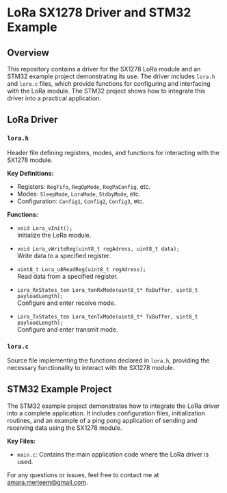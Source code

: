 # LoRa SX1278 Driver and STM32 Example

## Overview

This repository contains a driver for the SX1278 LoRa module and an STM32 example project demonstrating its use. The driver includes `lora.h` and `lora.c` files, which provide functions for configuring and interfacing with the LoRa module. The STM32 project shows how to integrate this driver into a practical application.


## LoRa Driver

### `lora.h`

Header file defining registers, modes, and functions for interacting with the SX1278 module.

**Key Definitions:**
- Registers: `RegFifo`, `RegOpMode`, `RegPaConfig`, etc.
- Modes: `SleepMode`, `LoraMode`, `StdbyMode`, etc.
- Configuration: `Config1`, `Config2`, `Config3`, etc.

**Functions:**
- `void Lora_vInit();`  
  Initialize the LoRa module.

- `void Lora_vWriteReg(uint8_t regAdress, uint8_t data);`  
  Write data to a specified register.

- `uint8_t Lora_u8ReadReg(uint8_t regAdress);`  
  Read data from a specified register.

- `Lora_RxStates_ten Lora_tenRxMode(uint8_t* RxBuffer, uint8_t payloadLength);`  
  Configure and enter receive mode.

- `Lora_TxStates_ten Lora_tenTxMode(uint8_t* TxBuffer, uint8_t payloadLength);`  
  Configure and enter transmit mode.

### `lora.c`

Source file implementing the functions declared in `lora.h`, providing the necessary functionality to interact with the SX1278 module.

## STM32 Example Project

The STM32 example project demonstrates how to integrate the LoRa driver into a complete application. It includes configuration files, initialization routines, and an example of a ping pong application of sending and receiving data using the SX1278 module.

**Key Files:**
- `main.c`: Contains the main application code where the LoRa driver is used.

For any questions or issues, feel free to contact me at amara.merieem@gmail.com.

